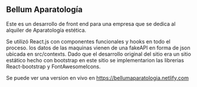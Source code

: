 ## Bellum Aparatología

Este es un desarrollo de front end
para una empresa que se dedica al alquiler de Aparatología estética.

Se utilizó React.js con componentes funcionales y hooks en todo el proceso. los datos de las maquinas vienen de una fakeAPI en forma de json ubicada en src/contexts. Dado que el desarrollo original del sitio era un sitio estático hecho con bootstrap en este sitio se implementarion las librerias React-bootstrap y FontAwesomeIcons.


Se puede ver una version en vivo en https://bellumaparatologia.netlify.com